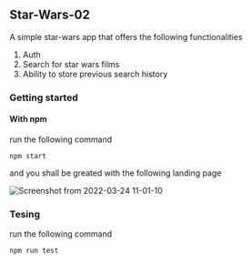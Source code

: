 ## Star-Wars-02

A simple star-wars app that offers the following functionalities

1. Auth 
2. Search for star wars films
3. Ability to store previous search history

### Getting started

#### With npm 
run the following command 

`npm start`

and you shall be greated with the following landing page

![Screenshot from 2022-03-24 11-01-10](https://user-images.githubusercontent.com/26428072/159885339-8ee376e0-cb82-4d50-af6e-525adfba4631.png)


### Tesing 
run the following command

`npm run test`
